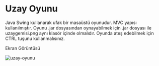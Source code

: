 # Uzay Oyunu

Java Swing kullanarak ufak bir masaüstü oyunudur. MVC yapısı kullanılmıştır. Oyunu .jar dosyasından oynayabilmek için .jar dosyası ile uzaygemisi.png aynı klasör içinde olmalıdır. Oyunda ateş edebilmek için CTRL tuşunu kullanmalısınız.

Ekran Görüntüsü

![uzay-oyunu](https://github.com/mertkolgu/uzay-oyunu/blob/master/screenshots/uzay-oyunu.png)
